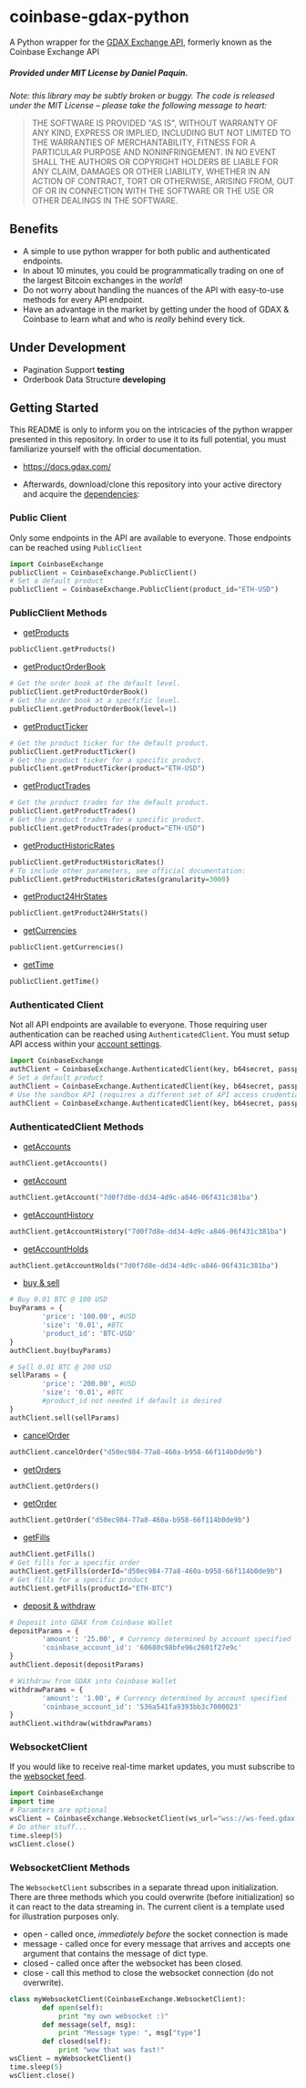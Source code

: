 # coinbase-gdax-python
A Python wrapper for the [GDAX Exchange API](https://docs.gdax.com/), formerly known as the Coinbase Exchange API

##### Provided under MIT License by Daniel Paquin.
*Note: this library may be subtly broken or buggy. The code is released under the MIT License – please take the following message to heart:*
> THE SOFTWARE IS PROVIDED "AS IS", WITHOUT WARRANTY OF ANY KIND, EXPRESS OR IMPLIED, INCLUDING BUT NOT LIMITED TO THE WARRANTIES OF MERCHANTABILITY, FITNESS FOR A PARTICULAR PURPOSE AND NONINFRINGEMENT. IN NO EVENT SHALL THE AUTHORS OR COPYRIGHT HOLDERS BE LIABLE FOR ANY CLAIM, DAMAGES OR OTHER LIABILITY, WHETHER IN AN ACTION OF CONTRACT, TORT OR OTHERWISE, ARISING FROM, OUT OF OR IN CONNECTION WITH THE SOFTWARE OR THE USE OR OTHER DEALINGS IN THE SOFTWARE.

## Benefits
- A simple to use python wrapper for both public and authenticated endpoints.
- In about 10 minutes, you could be programmatically trading on one of the largest Bitcoin exchanges in the *world*!
- Do not worry about handling the nuances of the API with easy-to-use methods for every API endpoint.
- Have an advantage in the market by getting under the hood of GDAX & Coinbase to learn what and who is *really* behind every tick.

## Under Development
- Pagination Support **testing**
- Orderbook Data Structure **developing**

## Getting Started
This README is only to inform you on the intricacies of the python wrapper presented in this repository.  In order to use it to its full potential, you must familiarize yourself with the official documentation.
- https://docs.gdax.com/

- Afterwards, download/clone this repository into your active directory and acquire the [dependencies]('requirements.txt'):

### Public Client
Only some endpoints in the API are available to everyone.  Those endpoints can be reached using ```PublicClient```

```python
import CoinbaseExchange
publicClient = CoinbaseExchange.PublicClient()
# Set a default product
publicClient = CoinbaseExchange.PublicClient(product_id="ETH-USD")
```

### PublicClient Methods
- [getProducts](https://docs.gdax.com/#get-products)
```python
publicClient.getProducts()
```

- [getProductOrderBook](https://docs.gdax.com/#get-product-order-book)
```python
# Get the order book at the default level.
publicClient.getProductOrderBook()
# Get the order book at a specfific level.
publicClient.getProductOrderBook(level=1)
```

- [getProductTicker](https://docs.gdax.com/#get-product-ticker)
```python
# Get the product ticker for the default product.
publicClient.getProductTicker()
# Get the product ticker for a specific product.
publicClient.getProductTicker(product="ETH-USD")
```

- [getProductTrades](https://docs.gdax.com/#get-trades)
```python
# Get the product trades for the default product.
publicClient.getProductTrades()
# Get the product trades for a specific product.
publicClient.getProductTrades(product="ETH-USD")
```

- [getProductHistoricRates](https://docs.gdax.com/#get-historic-rates)
```python
publicClient.getProductHistoricRates()
# To include other parameters, see official documentation:
publicClient.getProductHistoricRates(granularity=3000)
```

- [getProduct24HrStates](https://docs.gdax.com/#get-24hr-stats)
```python
publicClient.getProduct24HrStats()
```

- [getCurrencies](https://docs.gdax.com/#get-currencies)
```python
publicClient.getCurrencies()
```

- [getTime](https://docs.gdax.com/#time)
```python
publicClient.getTime()
```

### Authenticated Client
Not all API endpoints are available to everyone.  Those requiring user authentication can be reached using ```AuthenticatedClient```. You must setup API access within your [account settings](https://www.gdax.com/settings/api).

```python
import CoinbaseExchange
authClient = CoinbaseExchange.AuthenticatedClient(key, b64secret, passphrase)
# Set a default product
authClient = CoinbaseExchange.AuthenticatedClient(key, b64secret, passphrase, product_id="ETH-USD")
# Use the sandbox API (requires a different set of API access crudentials)
authClient = CoinbaseExchange.AuthenticatedClient(key, b64secret, passphrase, api_url="https://api-public.sandbox.gdax.com")
```

### AuthenticatedClient Methods
- [getAccounts](https://docs.gdax.com/#list-accounts)
```python
authClient.getAccounts()
```

- [getAccount](https://docs.gdax.com/#get-an-account)
```python
authClient.getAccount("7d0f7d8e-dd34-4d9c-a846-06f431c381ba")
```

- [getAccountHistory](https://docs.gdax.com/#get-account-history)
```python
authClient.getAccountHistory("7d0f7d8e-dd34-4d9c-a846-06f431c381ba")
```

- [getAccountHolds](https://docs.gdax.com/#get-holds)
```python
authClient.getAccountHolds("7d0f7d8e-dd34-4d9c-a846-06f431c381ba")
```

- [buy & sell](https://docs.exchange.coinbase.com/#place-a-new-order)
```python
# Buy 0.01 BTC @ 100 USD
buyParams = {
        'price': '100.00', #USD
        'size': '0.01', #BTC
        'product_id': 'BTC-USD'
}
authClient.buy(buyParams)
```
```python
# Sell 0.01 BTC @ 200 USD
sellParams = {
        'price': '200.00', #USD
        'size': '0.01', #BTC
        #product_id not needed if default is desired
}
authClient.sell(sellParams)
```

- [cancelOrder](https://docs.exchange.coinbase.com/#cancel-an-order)
```python
authClient.cancelOrder("d50ec984-77a8-460a-b958-66f114b0de9b")
```

- [getOrders](https://docs.exchange.coinbase.com/#list-orders)
```python
authClient.getOrders()
```

- [getOrder](https://docs.exchange.coinbase.com/#get-an-order)
```python
authClient.getOrder("d50ec984-77a8-460a-b958-66f114b0de9b")
```

- [getFills](https://docs.exchange.coinbase.com/#list-fills)
```python
authClient.getFills()
# Get fills for a specific order
authClient.getFills(orderId="d50ec984-77a8-460a-b958-66f114b0de9b")
# Get fills for a specific product
authClient.getFills(productId="ETH-BTC")
```

- [deposit & withdraw](https://docs.gdax.com/#depositwithdraw)
```python
# Deposit into GDAX from Coinbase Wallet
depositParams = {
        'amount': '25.00', # Currency determined by account specified
        'coinbase_account_id': '60680c98bfe96c2601f27e9c'
}
authClient.deposit(depositParams)
```
```python
# Withdraw from GDAX into Coinbase Wallet
withdrawParams = {
        'amount': '1.00', # Currency determined by account specified
        'coinbase_account_id': '536a541fa9393bb3c7000023'
}
authClient.withdraw(withdrawParams)
```

### WebsocketClient
If you would like to receive real-time market updates, you must subscribe to the [websocket feed](https://docs.gdax.com/#websocket-feed).
```python
import CoinbaseExchange
import time
# Paramters are optional
wsClient = CoinbaseExchange.WebsocketClient(ws_url="wss://ws-feed.gdax.com", product_id="BTC-USD")
# Do other stuff...
time.sleep(5)
wsClient.close()
```

### WebsocketClient Methods
The ```WebsocketClient``` subscribes in a separate thread upon initialization.  There are three methods which you could overwrite (before initialization) so it can react to the data streaming in.  The current client is a template used for illustration purposes only.

- open - called once, *immediately before* the socket connection is made
- message - called once for every message that arrives and accepts one argument that contains the message of dict type.
- closed - called once after the websocket has been closed.
- close - call this method to close the websocket connection (do not overwrite).
```python
class myWebsocketClient(CoinbaseExchange.WebsocketClient):
        def open(self):
            print "my own websocket :)"
        def message(self, msg):
            print "Message type: ", msg["type"]
        def closed(self):
            print "wow that was fast!"
wsClient = myWebsocketClient()
time.sleep(5)
wsClient.close()
```